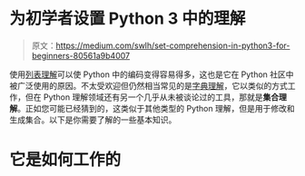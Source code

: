 # 为初学者设置 Python 3 中的理解

> 原文：<https://medium.com/swlh/set-comprehension-in-python3-for-beginners-80561a9b4007>

使用[列表理解](/@joshuapaulrobin/list-comprehensions-in-python-3-for-beginners-8c2b18966d93)可以使 Python 中的编码变得容易得多，这也是它在 Python 社区中被广泛使用的原因。不太受欢迎但仍然相当常见的是[字典理解](/@joshuapaulrobin/dictionary-comprehension-in-python3-for-beginners-54fb4ddd3982)，它以类似的方式工作，但在 Python 理解领域还有另一个几乎从未被谈论过的工具，那就是**集合理解**。正如您可能已经猜到的，这类似于其他类型的 Python 理解，但是用于修改和生成集合。以下是你需要了解的一些基本知识。

# 它是如何工作的